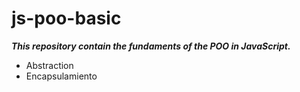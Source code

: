 # js-poo-basic

***This repository contain the fundaments of the POO in JavaScript.***

- Abstraction
- Encapsulamiento
